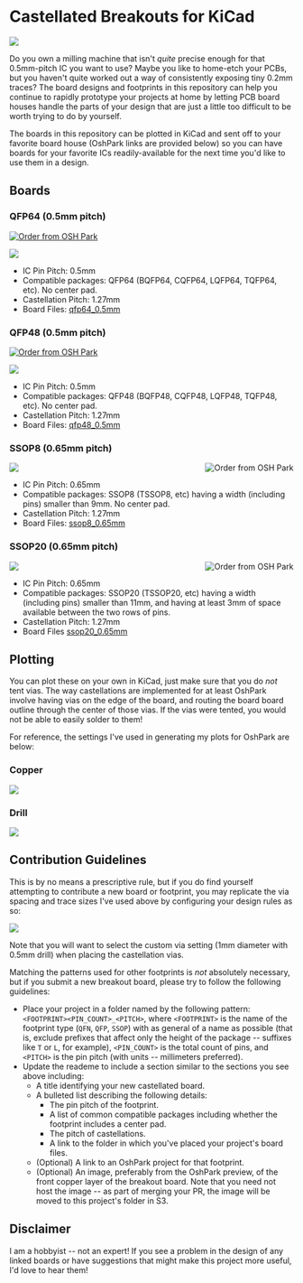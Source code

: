 # Castellated Breakouts for KiCad

![](https://s3-us-west-2.amazonaws.com/coddingtonbear-public/github/kicad-castellated-breakouts/castellated_example.jpg)

Do you own a milling machine that isn't _quite_ precise enough for that
0.5mm-pitch IC you want to use?  Maybe you like to home-etch your PCBs,
but you haven't quite worked out a way of consistently exposing tiny
0.2mm traces?  The board designs and footprints in this repository
can help you continue to rapidly prototype your projects at home by
letting PCB board houses handle the parts of your design that are
just a little too difficult to be worth trying to do by yourself.

The boards in this repository can be plotted in KiCad and sent off to your
favorite board house (OshPark links are provided below) so you can have
boards for your favorite ICs readily-available for the next time you'd
like to use them in a design.

## Boards

### QFP64 (0.5mm pitch)

<a href="https://oshpark.com/shared_projects/qaabAuOa"><img src="https://oshpark.com/assets/badge-5b7ec47045b78aef6eb9d83b3bac6b1920de805e9a0c227658eac6e19a045b9c.png" alt="Order from OSH Park"></img></a>

![](https://s3-us-west-2.amazonaws.com/coddingtonbear-public/github/kicad-castellated-breakouts/qfp64_fcu.png)

* IC Pin Pitch: 0.5mm
* Compatible packages: QFP64 (BQFP64, CQFP64, LQFP64, TQFP64, etc).  No
  center pad.
* Castellation Pitch: 1.27mm
* Board Files: [qfp64_0.5mm](qfp64_0.5mm)

### QFP48 (0.5mm pitch)

<a href="https://www.oshpark.com/shared_projects/mXCVQoyT"><img src="https://www.oshpark.com/assets/badge-5b7ec47045b78aef6eb9d83b3bac6b1920de805e9a0c227658eac6e19a045b9c.png" alt="Order from OSH Park"></img></a>

![](https://s3-us-west-2.amazonaws.com/coddingtonbear-public/github/kicad-castellated-breakouts/qfp48_fcu.png)

* IC Pin Pitch: 0.5mm
* Compatible packages: QFP48 (BQFP48, CQFP48, LQFP48, TQFP48, etc).  No
  center pad.
* Castellation Pitch: 1.27mm
* Board Files: [qfp48_0.5mm](qfp48_0.5mm)

### SSOP8 (0.65mm pitch)

<a href="https://oshpark.com/shared_projects/lRtqVrhi"><img src="https://oshpark.com/assets/badge-5b7ec47045b78aef6eb9d83b3bac6b1920de805e9a0c227658eac6e19a045b9c.png" alt="Order from OSH Park" align="right"></img></a>

![](https://s3-us-west-2.amazonaws.com/coddingtonbear-public/github/kicad-castellated-breakouts/ssop8_fcu.png)

* IC Pin Pitch: 0.65mm
* Compatible packages: SSOP8 (TSSOP8, etc) having a width (including pins)
  smaller than 9mm.  No center pad.
* Castellation Pitch: 1.27mm
* Board Files: [ssop8_0.65mm](ssop8_0.65mm)

### SSOP20 (0.65mm pitch)

<a href="https://oshpark.com/shared_projects/HR54aK0e"><img src="https://oshpark.com/assets/badge-5b7ec47045b78aef6eb9d83b3bac6b1920de805e9a0c227658eac6e19a045b9c.png" alt="Order from OSH Park" align="right"></img></a>

![](https://s3-us-west-2.amazonaws.com/coddingtonbear-public/github/kicad-castellated-breakouts/ssop20_fcu.png)

* IC Pin Pitch: 0.65mm
* Compatible packages: SSOP20 (TSSOP20, etc) having a width (including pins)
  smaller than 11mm, and having at least 3mm of space available between the
  two rows of pins.
* Castellation Pitch: 1.27mm
* Board Files [ssop20_0.65mm](ssop20_0.65mm)

## Plotting

You can plot these on your own in KiCad, just make sure that you do *not*
tent vias.  The way castellations are implemented for at least OshPark
involve having vias on the edge of the board, and routing the board
board outline through the center of those vias.  If the vias were
tented, you would not be able to easily solder to them!

For reference, the settings I've used in generating my plots for OshPark
are below:

### Copper

![](https://s3-us-west-2.amazonaws.com/coddingtonbear-public/github/kicad-castellated-breakouts/plot_copper.png)

### Drill

![](https://s3-us-west-2.amazonaws.com/coddingtonbear-public/github/kicad-castellated-breakouts/plot_drill.png)

## Contribution Guidelines

This is by no means a prescriptive rule, but if you do find yourself attempting
to contribute a new board or footprint, you may replicate the via spacing
and trace sizes I've used above by configuring your design rules as so:

![](https://s3-us-west-2.amazonaws.com/coddingtonbear-public/github/kicad-castellated-breakouts/design_rules.png)

Note that you will want to select the custom via setting (1mm diameter with 0.5mm drill)
when placing the castellation vias.

Matching the patterns used for other footprints is _not_ absolutely necessary,
but if you submit a new breakout board, please try to follow the following
guidelines:

* Place your project in a folder named by the following pattern: `<FOOTPRINT><PIN_COUNT>_<PITCH>`,
  where `<FOOTPRINT>` is the name of the footprint type (`QFN`, `QFP`, `SSOP`) with as general of
  a name as possible (that is, exclude prefixes that affect only the height of the package -- 
  suffixes like `T` or `L`, for example), `<PIN_COUNT>` is the total count of pins, and `<PITCH>`
  is the pin pitch (with units -- millimeters preferred).
* Update the reademe to include a section similar to the sections you see above including:
  * A title identifying your new castellated board.
  * A bulleted list describing the following details:
    * The pin pitch of the footprint.
    * A list of common compatible packages including whether the footprint
      includes a center pad.
    * The pitch of castellations.
    * A link to the folder in which you've placed your project's board files.
  * (Optional) A link to an OshPark project for that footprint.
  * (Optional) An image, preferably from the OshPark preview, of the front
  copper layer of the breakout board.  Note that you need not host the
  image -- as part of merging your PR, the image will be moved to this
  project's folder in S3.

## Disclaimer

I am a hobbyist -- not an expert!  If you see a problem in the design of
any linked boards or have suggestions that might make this project more
useful, I'd love to hear them!
